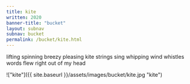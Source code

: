 ```yaml
---
title: kite
written: 2020
banner-title: "bucket" 
layout: subnav
subnav: bucket
permalink: /bucket/kite.html
---
```


<div class="poem">
lifting spinning  
breezy pleasing  
kite strings sing  
whipping wind whistles  
words flew  
right out  
of my head
</div>


!["kite"]({{ site.baseurl }}/assets/images/bucket/kite.jpg "kite")  
